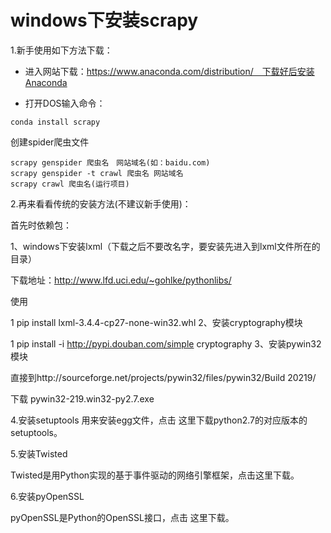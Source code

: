 # windows下安装scrapy

1.新手使用如下方法下载：
- 进入网站下载：https://www.anaconda.com/distribution/　下载好后安装Anaconda

- 打开DOS输入命令：
```
conda install scrapy 
```


创建spider爬虫文件
```
scrapy genspider 爬虫名　网站域名(如：baidu.com)
scrapy genspider -t crawl 爬虫名 网站域名
scrapy crawl 爬虫名(运行项目)

```


2.再来看看传统的安装方法(不建议新手使用)：

首先时依赖包：

1、windows下安装lxml（下载之后不要改名字，要安装先进入到lxml文件所在的目录）

下载地址：http://www.lfd.uci.edu/~gohlke/pythonlibs/

使用

1
pip install lxml-3.4.4-cp27-none-win32.whl
2、安装cryptography模块

1
pip install -i http://pypi.douban.com/simple cryptography
3、安装pywin32模块

直接到http://sourceforge.net/projects/pywin32/files/pywin32/Build 20219/

下载  pywin32-219.win32-py2.7.exe

4.安装setuptools 
 用来安装egg文件，点击 这里下载python2.7的对应版本的setuptools。 

5.安装Twisted

Twisted是用Python实现的基于事件驱动的网络引擎框架，点击这里下载。

6.安装pyOpenSSL

pyOpenSSL是Python的OpenSSL接口，点击 这里下载。 

